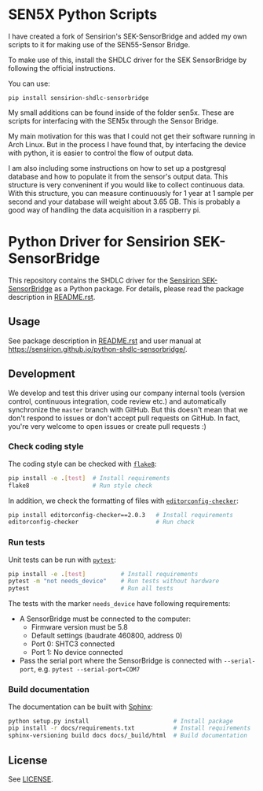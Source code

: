# SEN5X Python Scripts

I have created a fork of Sensirion's SEK-SensorBridge and added my own scripts to it for making use of the SEN55-Sensor Bridge.

To make use of this, install the SHDLC driver for the SEK SensorBridge by following the official instructions. 

You can use:

```
pip install sensirion-shdlc-sensorbridge
```

My small additions can be found inside of the folder sen5x. These are scripts for interfacing with the SEN5x through the Sensor Bridge.

My main motivation for this was that I could not get their software running in Arch Linux. 
But in the process I have found that, by interfacing the device with python, it is easier to control the flow of output data.

I am also including some instructions on how to set up a postgresql database and how to populate it from the sensor's output data. This structure is very conveninent if you would like to collect continuous data. With this structure, you can measure continuously for 1 year at 1 sample per second and your database will weight about 3.65 GB. This is probably a good way of handling the data acquisition in a raspberry pi.



# Python Driver for Sensirion SEK-SensorBridge

This repository contains the SHDLC driver for the
[Sensirion SEK-SensorBridge](https://www.sensirion.com/sensorbridge/)
as a Python package. For details, please read the package description in
[README.rst](README.rst).

## Usage

See package description in [README.rst](README.rst) and user manual at
https://sensirion.github.io/python-shdlc-sensorbridge/.

## Development

We develop and test this driver using our company internal tools (version
control, continuous integration, code review etc.) and automatically
synchronize the `master` branch with GitHub. But this doesn't mean that we
don't respond to issues or don't accept pull requests on GitHub. In fact,
you're very welcome to open issues or create pull requests :)

### Check coding style

The coding style can be checked with [`flake8`](http://flake8.pycqa.org/):

```bash
pip install -e .[test]  # Install requirements
flake8                  # Run style check
```

In addition, we check the formatting of files with
[`editorconfig-checker`](https://editorconfig-checker.github.io/):

```bash
pip install editorconfig-checker==2.0.3   # Install requirements
editorconfig-checker                      # Run check
```

### Run tests

Unit tests can be run with [`pytest`](https://pytest.org/):

```bash
pip install -e .[test]          # Install requirements
pytest -m "not needs_device"    # Run tests without hardware
pytest                          # Run all tests
```

The tests with the marker `needs_device` have following requirements:

- A SensorBridge must be connected to the computer:
  - Firmware version must be 5.8
  - Default settings (baudrate 460800, address 0)
  - Port 0: SHTC3 connected
  - Port 1: No device connected
- Pass the serial port where the SensorBridge is connected with `--serial-port`,
  e.g. `pytest --serial-port=COM7`


### Build documentation

The documentation can be built with [Sphinx](http://www.sphinx-doc.org/):

```bash
python setup.py install                        # Install package
pip install -r docs/requirements.txt           # Install requirements
sphinx-versioning build docs docs/_build/html  # Build documentation
```

## License

See [LICENSE](LICENSE).
